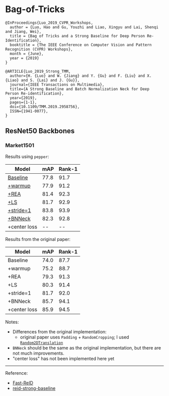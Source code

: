 # Bag-of-Tricks

```
@InProceedings{Luo_2019_CVPR_Workshops,
  author = {Luo, Hao and Gu, Youzhi and Liao, Xingyu and Lai, Shenqi and Jiang, Wei},
  title = {Bag of Tricks and a Strong Baseline for Deep Person Re-Identification},
  booktitle = {The IEEE Conference on Computer Vision and Pattern Recognition (CVPR) Workshops},
  month = {June},
  year = {2019}
}

@ARTICLE{Luo_2019_Strong_TMM,
  author={H. {Luo} and W. {Jiang} and Y. {Gu} and F. {Liu} and X. {Liao} and S. {Lai} and J. {Gu}},
  journal={IEEE Transactions on Multimedia},
  title={A Strong Baseline and Batch Normalization Neck for Deep Person Re-identification},
  year={2019},
  pages={1-1},
  doi={10.1109/TMM.2019.2958756},
  ISSN={1941-0077},
}
```

## ResNet50 Backbones

### Market1501

Results using `pepper`:

| Model                                                                | mAP  | Rank-1 |
|----------------------------------------------------------------------|------|--------|
| [Baseline](bot_resnet/baseline_market1501.py)                        | 77.8 | 91.7   |
| [+warmup](bot_resnet/baseline_warmup_market1501.py)                  | 77.9 | 91.2   |
| [+REA](bot_resnet/baseline_warmup_REA_market1501.py)                 | 81.4 | 92.3   |
| [+LS](bot_resnet/baseline_warmup_REA_LS_market1501.py)               | 81.7 | 92.9   |
| [+stride=1](bot_resnet/baseline_warmup_REA_LS_stride1_market1501.py) | 83.8 | 93.9   |
| [+BNNeck](bot_resnet/bot_market1501.py)                              | 82.3 | 92.8   |
| +center loss                                                         | --   | --     |

Results from the original paper:

| Model        | mAP  | Rank-1 |
|--------------|------|--------|
| Baseline     | 74.0 | 87.7   |
| +warmup      | 75.2 | 88.7   |
| +REA         | 79.3 | 91.3   |
| +LS          | 80.3 | 91.4   |
| +stride=1    | 81.7 | 92.0   |
| +BNNeck      | 85.7 | 94.1   |
| +center loss | 85.9 | 94.5   |

Notes:
- Differences from the original implementation:
  - original paper uses `Padding` + `RandomCropping`; I used [`Random2DTranslation`](https://github.com/KaiyangZhou/deep-person-reid/blob/master/torchreid/data/transforms.py)
- `BNNeck` should be the same as the original implementation, but there are not much improvements.
- "center loss" has not been implemented here yet

---

Reference:
- [Fast-ReID](https://github.com/JDAI-CV/fast-reid)
- [reid-strong-baseline](https://github.com/michuanhaohao/reid-strong-baseline)

